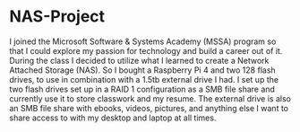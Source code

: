 # NAS-Project
I joined the Microsoft Software & Systems Academy (MSSA) program so that I could explore my passion for technology and build a career out of it. During the class I decided to utilize what I learned to create a Network Attached Storage (NAS). So I bought a Raspberry Pi 4 and two 128 flash drives, to use in combination with a 1.5tb external drive I had. I set up the two flash drives set up in a RAID 1 configuration as a SMB file share and currently use it to store classwork and my resume. The external drive is also an SMB file share with ebooks, videos, pictures, and anything else I want to share access to with my desktop and laptop at all times.
